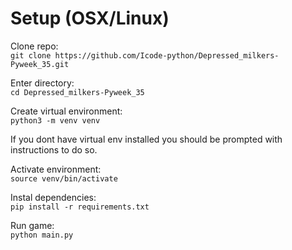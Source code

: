 # Setup (OSX/Linux)

Clone repo:  
`git clone https://github.com/Icode-python/Depressed_milkers-Pyweek_35.git`  

Enter directory:  
`cd Depressed_milkers-Pyweek_35`  

Create virtual environment:  
`python3 -m venv venv`  

If you dont have virtual env installed you should be prompted with instructions to do so.  

Activate environment:  
`source venv/bin/activate`  

Instal dependencies:  
`pip install -r requirements.txt`  

Run game:  
`python main.py`  
